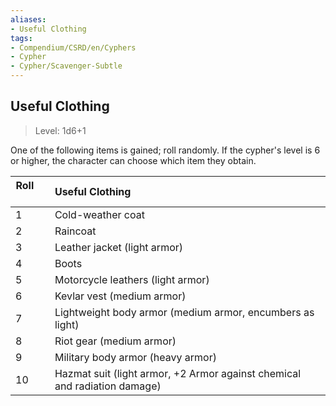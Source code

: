 ```yaml
---
aliases:
- Useful Clothing
tags:
- Compendium/CSRD/en/Cyphers
- Cypher
- Cypher/Scavenger-Subtle
---
```


  
## Useful Clothing  
>Level: 1d6+1  
  
One of the following items is gained; roll randomly. If the cypher's level is 6 or higher, the character can choose which item they obtain.  

|  Roll &nbsp; &nbsp; &nbsp; | Useful Clothing  |  
| ------------- | :----------- |  
| 1 | Cold-weather coat |  
| 2 | Raincoat |  
| 3 | Leather jacket (light armor) |  
| 4 | Boots |  
| 5 | Motorcycle leathers (light armor) |  
| 6 | Kevlar vest (medium armor) |  
| 7 | Lightweight body armor (medium armor, encumbers as light) |  
| 8 | Riot gear (medium armor) |  
| 9 | Military body armor (heavy armor) |  
| 10 | Hazmat suit (light armor, +2 Armor against chemical and radiation damage) |